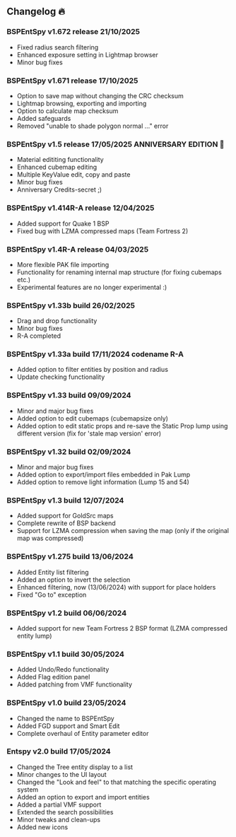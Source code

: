## Changelog :fire:
### BSPEntSpy v1.672 release 21/10/2025
* Fixed radius search filtering
* Enhanced exposure setting in Lightmap browser
* Minor bug fixes
### BSPEntSpy v1.671 release 17/10/2025
* Option to save map without changing the CRC checksum
* Lightmap browsing, exporting and importing
* Option to calculate map checksum
* Added safeguards
* Removed "unable to shade polygon normal ..." error
### BSPEntSpy v1.5 release 17/05/2025 ANNIVERSARY EDITION :birthday:
* Material edititing functionality
* Enhanced cubemap editing
* Multiple KeyValue edit, copy and paste
* Minor bug fixes
* Anniversary Credits-secret ;)
### BSPEntSpy v1.414R-A release 12/04/2025
* Added support for Quake 1 BSP
* Fixed bug with LZMA compressed maps (Team Fortress 2)
### BSPEntSpy v1.4R-A release 04/03/2025
* More flexible PAK file importing
* Functionality for renaming internal map structure (for fixing cubemaps etc.)
* Experimental features are no longer experimental :)
### BSPEntSpy v1.33b build 26/02/2025
* Drag and drop functionality
* Minor bug fixes
* R-A completed
### BSPEntSpy v1.33a build 17/11/2024 codename R-A
* Added option to filter entities by position and radius
* Update checking functionality
### BSPEntSpy v1.33 build 09/09/2024
* Minor and major bug fixes
* Added option to edit cubemaps (cubemapsize only)
* Added option to edit static props and re-save the Static Prop lump using different version (fix for 'stale map version' error)
### BSPEntSpy v1.32 build 02/09/2024
* Minor and major bug fixes
* Added option to export/import files embedded in Pak Lump
* Added option to remove light information (Lump 15 and 54)
### BSPEntSpy v1.3 build 12/07/2024
* Added support for GoldSrc maps
* Complete rewrite of BSP backend
* Support for LZMA compression when saving the map (only if the original map was compressed)
### BSPEntSpy v1.275 build 13/06/2024
* Added Entity list filtering
* Added an option to invert the selection
* Enhanced filtering, now (13/06/2024) with support for place holders
* Fixed "Go to" exception
### BSPEntSpy v1.2 build 06/06/2024
* Added support for new Team Fortress 2 BSP format (LZMA compressed entity lump)
### BSPEntSpy v1.1 build 30/05/2024
* Added Undo/Redo functionality
* Added Flag edition panel
* Added patching from VMF functionality
### BSPEntSpy v1.0 build 23/05/2024
* Changed the name to BSPEntSpy
* Added FGD support and Smart Edit
* Complete overhaul of Entity parameter editor
### Entspy v2.0 build 17/05/2024
* Changed the Tree entity display to a list
* Minor changes to the UI layout
* Changed the "Look and feel" to that matching the specific operating system
* Added an option to export and import entities
* Added a partial VMF support
* Extended the search possibilities
* Minor tweaks and clean-ups
* Added new icons
